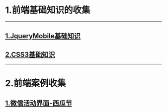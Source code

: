 # 1.前端基础知识的收集

---

## [1.JqueryMobile基础知识](doc/jqueryBasics.md)  
## [2.CSS3基础知识](doc/CSS3.md)







---
# 2.前端案例收集  

## [1.微信活动界面-西瓜节](doc/WeChat_Watermelon.md)  

